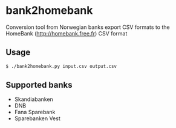 # bank2homebank
Conversion tool from Norwegian banks export CSV formats to the HomeBank (http://homebank.free.fr) CSV format

## Usage
```bash
$ ./bank2homebank.py input.csv output.csv
```

## Supported banks

 - Skandiabanken
 - DNB
 - Fana Sparebank
 - Sparebanken Vest
